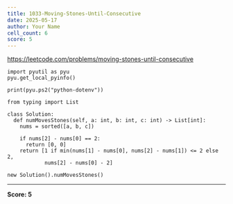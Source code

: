 ```yaml
---
title: 1033-Moving-Stones-Until-Consecutive
date: 2025-05-17
author: Your Name
cell_count: 6
score: 5
---
```


https://leetcode.com/problems/moving-stones-until-consecutive


```
import pyutil as pyu
pyu.get_local_pyinfo()
```


```
print(pyu.ps2("python-dotenv"))
```


```
from typing import List
```


```
class Solution:
  def numMovesStones(self, a: int, b: int, c: int) -> List[int]:
    nums = sorted([a, b, c])

    if nums[2] - nums[0] == 2:
      return [0, 0]
    return [1 if min(nums[1] - nums[0], nums[2] - nums[1]) <= 2 else 2,
            nums[2] - nums[0] - 2]
```


```
new Solution().numMovesStones()
```


---
**Score: 5**